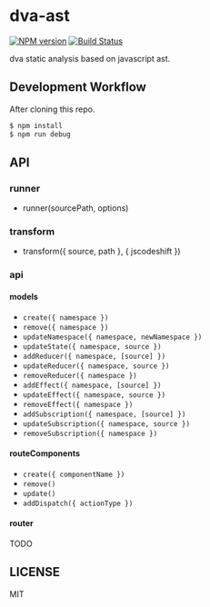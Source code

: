 # dva-ast

[![NPM version](https://img.shields.io/npm/v/dva-ast.svg?style=flat)](https://npmjs.org/package/dva-ast)
[![Build Status](https://img.shields.io/travis/dvajs/dva-ast.svg?style=flat)](https://travis-ci.org/dvajs/dva-ast)

dva static analysis based on javascript ast.

## Development Workflow

After cloning this repo.

```bash
$ npm install
$ npm run debug
```

## API

### runner

- runner(sourcePath, options)

### transform

- transform({ source, path }, { jscodeshift })

### api

#### models

- `create({ namespace })`
- `remove({ namespace })`
- `updateNamespace({ namespace, newNamespace })`
- `updateState({ namespace, source })`
- `addReducer({ namespace, [source] })`
- `updateReducer({ namespace, source })`
- `removeReducer({ namespace })`
- `addEffect({ namespace, [source] })`
- `updateEffect({ namespace, source })`
- `removeEffect({ namespace })`
- `addSubscription({ namespace, [source] })`
- `updateSubscription({ namespace, source })`
- `removeSubscription({ namespace })`

#### routeComponents

- `create({ componentName })`
- `remove()`
- `update()`
- `addDispatch({ actionType })`

#### router

TODO

## LICENSE

MIT
